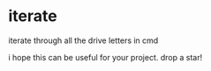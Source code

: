 # iterate
iterate through all the drive letters in cmd

i hope this can be useful for your project. drop a star!
